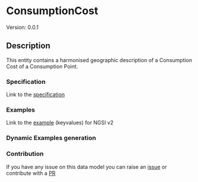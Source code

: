 # ConsumptionCost
Version: 0.0.1

## Description 

This entity contains a harmonised geographic description of a Consumption Cost of a Consumption Point.

### Specification

Link to the [specification](https://github.com/ocanades/dataModel.ConsumptionPoint/blob/main/ConsumptionCost/doc/spec.md)

### Examples

Link to the [example](https://github.com/ocanades/dataModel.ConsumptionPoint/blob/main/ConsumptionCost/examples/example.json) (keyvalues) for NGSI v2

### Dynamic Examples generation

### Contribution

 If you have any issue on this data model you can raise an [issue]()  or contribute with a [PR]()
